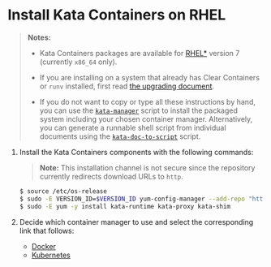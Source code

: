# Install Kata Containers on RHEL

> **Notes:**
>
> - Kata Containers packages are available for [RHEL\*](https://www.redhat.com)
>   version 7 (currently `x86_64` only).
>
> - If you are installing on a system that already has Clear Containers or `runv` installed,
>   first read [the upgrading document](../Upgrading.md).
>
> - If you do not want to copy or type all these instructions by hand, you can use the
>   [`kata-manager`](https://github.com/kata-containers/tests/blob/master/cmd/kata-manager/kata-manager.sh)
>   script to install the packaged system including your chosen container
>   manager. Alternatively, you can generate a runnable shell script from
>   individual documents using the
>   [`kata-doc-to-script`](https://github.com/kata-containers/tests/blob/master/.ci/kata-doc-to-script.sh) script.

1. Install the Kata Containers components with the following commands:

   > **Note:** This installation channel is not secure since the repository currently
   > redirects download URLs to `http`.

   ```bash
   $ source /etc/os-release
   $ sudo -E VERSION_ID=$VERSION_ID yum-config-manager --add-repo "http://download.opensuse.org/repositories/home:/katacontainers:/release/RHEL_${VERSION_ID}/home:katacontainers:release.repo"
   $ sudo -E yum -y install kata-runtime kata-proxy kata-shim
   ```

2. Decide which container manager to use and select the corresponding link that follows:

   - [Docker](docker/rhel-docker-install.md)
   - [Kubernetes](https://github.com/kata-containers/documentation/blob/master/Developer-Guide.md#run-kata-containers-with-kubernetes)
